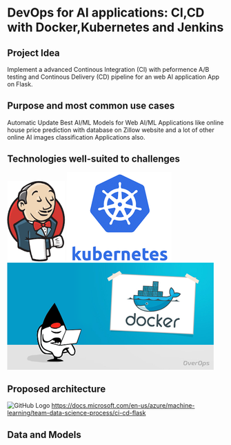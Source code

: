 # DevOps for AI applications: CI,CD with Docker,Kubernetes and Jenkins

## Project Idea 
Implement a advanced Continous Integration (CI) with peformence A/B testing and Continous Delivery (CD) pipeline for an web AI application App on Flask.
## Purpose and most common use cases

Automatic Update Best AI/ML Models for Web AI/ML Applications like online house price prediction with database on Zillow website and a lot of other online AI images classification Applications also. 

## Technologies well-suited to challenges
![GitHub Logo](/jenkins.png)
![GitHub Logo](/kubernetes.png)
![GitHub Logo](/docker.png)

## Proposed architecture
![GitHub Logo](/Arcetacture.png)
https://docs.microsoft.com/en-us/azure/machine-learning/team-data-science-process/ci-cd-flask

## Data and Models
